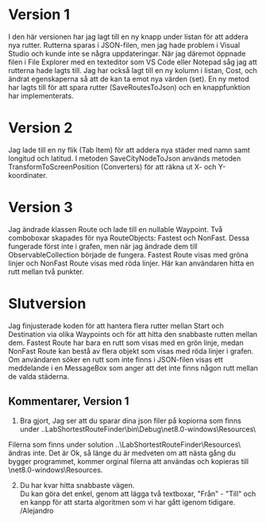 # Version 1
I den här versionen har jag lagt till en ny knapp under listan för att addera nya rutter. Rutterna sparas i JSON-filen, men jag hade problem i Visual Studio och kunde inte se några uppdateringar. När jag däremot öppnade filen i File Explorer med en texteditor som VS Code eller Notepad såg jag att rutterna hade lagts till.
Jag har också lagt till en ny kolumn i listan, Cost, och ändrat egenskaperna så att de kan ta emot nya värden (set). En ny metod har lagts till för att spara rutter (SaveRoutesToJson) och en knappfunktion har implementerats.

# Version 2
Jag lade till en ny flik (Tab Item) för att addera nya städer med namn samt longitud och latitud. I metoden SaveCityNodeToJson används metoden TransformToScreenPosition (Converters) för att räkna ut X- och Y-koordinater.

# Version 3
Jag ändrade klassen Route och lade till en nullable Waypoint. Två comboboxar skapades för nya RouteObjects: Fastest och NonFast. Dessa fungerade först inte i grafen, men när jag ändrade dem till ObservableCollection började de fungera.
Fastest Route visas med gröna linjer och NonFast Route visas med röda linjer. Här kan användaren hitta en rutt mellan två punkter.

# Slutversion
Jag finjusterade koden för att hantera flera rutter mellan Start och Destination via olika Waypoints och för att hitta den snabbaste rutten mellan dem.
Fastest Route har bara en rutt som visas med en grön linje, medan NonFast Route kan bestå av flera objekt som visas med röda linjer i grafen. Om användaren söker en rutt som inte finns i JSON-filen visas ett meddelande i en MessageBox som anger att det inte finns någon rutt mellan de valda städerna.

## Kommentarer, Version 1
1. Bra gjort, Jag ser att du sparar dina json filer på kopiorna som finns under ..LabShortestRouteFinder\bin\Debug\net8.0-windows\Resources\

Filerna som finns under solution ..\LabShortestRouteFinder\Resources\ ändras inte. 
Det är Ok, så länge du är medveten om att nästa gång du bygger programmet, kommer orginal filerna att användas och kopieras till \net8.0-windows\Resources\.

2. Du har kvar hitta snabbaste vägen.  
Du kan göra det enkel, genom att lägga två textboxar, "Från" - "Till" och en kanpp för att starta algoritmen som vi har gått igenom tidigare.
/Alejandro
   
